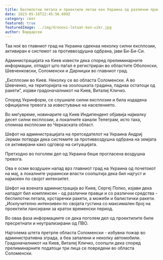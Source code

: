 ```yaml
---
title: Беспилотни летала и проектили летаа кон Украина од различни правци
date: 2023-05-16T22:45:56.699Z
category: свет
featured: true
featuredImage: ../img/dronovi-letaat-kon-uikr.jpg
author: Вардарски
---
```

Таа ноќ во главниот град на Украина одекнаа неколку силни експлозии, активиран е системот за противвоздушна одбрана, јави Би-Би-Си.

Администрацијата на Киев извести дека според прелиминарните информации, отпадот што паѓал е регистриран во областите Оболонски, Шевченковски, Соломенски и Дарницки во главниот град.

„Експлозии во Киев. Неколку се во областа Соломенски. А во Шевченко, на територијата на зоолошката градина, паднаа остатоци од ракети“, изјави градоначалникот на Киев, Виталиј Кличко.

Според Укринформ, се слушнале силни експлозии и била издадена официјална тревога за известување на населението.

Во меѓувреме, новинарите од Киев Индипендент објавија најмалку десет силни експлозии, а локалните канали Телеграм, исто така, спомнаа експлозии во Черкаската област.

Шефот на администрацијата на претседателот на Украина Андриј Јермак потврди дека системите за противвоздушна одбрана на земјата се активирани како одговор на ситуацијата.

Претходно во поголем дел од Украина беше прогласена воздушна тревога.

Ова е осми воздушен напад врз главниот град на Украина од почетокот на мај, а локалните украински власти соопштија дека бил најгуст и најмоќен по својот интензитет.

Шефот на воената администрација во Киев, Сергеј Попко, изјави дека нападот бил комплексен - од различни правци и со различни средства - беспилотни летала, крстаречки ракети, а можеби и балистички ракети. „Исклучително интензивен по својата густина со максимален број на проектили лансирани за краток временски период.

Во оваа фаза информациите се дека поголем дел од проектилите биле пресретнати и неутрализирани од ПВО.

Најголема штета претрпе областа Соломенски - избувна пожар во административна зграда, а беа запалени и неколку автомобили. Градоначалникот на Киев, Виталиј Кличко, соопшти дека според прелиминарните податоци три лица се повредени во областа Соломенски.
